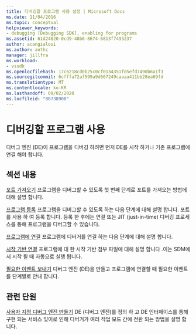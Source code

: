 ```yaml
---
title: 디버깅할 프로그램 사용 설정 | Microsoft Docs
ms.date: 11/04/2016
ms.topic: conceptual
helpviewer_keywords:
- debugging [Debugging SDK], enabling for programs
ms.assetid: 61d24820-0cd9-48b6-8674-6813f7493237
author: acangialosi
ms.author: anthc
manager: jillfra
ms.workload:
- vssdk
ms.openlocfilehash: 17c6218cd0b25c0cf0134351fd5efd7490b6a1f3
ms.sourcegitcommit: 6cfffa72af599a9d667249caaaa411bb28ea69fd
ms.translationtype: MT
ms.contentlocale: ko-KR
ms.lasthandoff: 09/02/2020
ms.locfileid: "80738900"
---
```

# <a name="enable-a-program-to-be-debugged"></a>디버깅할 프로그램 사용
디버그 엔진 (DE)이 프로그램을 디버깅 하려면 먼저 DE를 시작 하거나 기존 프로그램에 연결 해야 합니다.

## <a name="in-this-section"></a>섹션 내용
 [포트 가져오기](../../extensibility/debugger/getting-a-port.md) 프로그램을 디버그할 수 있도록 첫 번째 단계로 포트를 가져오는 방법에 대해 설명 합니다.

 [프로그램 등록](../../extensibility/debugger/registering-the-program.md) 프로그램을 디버그할 수 있도록 하는 다음 단계에 대해 설명 합니다. 포트를 사용 하 여 등록 합니다. 등록 한 후에는 연결 또는 JIT (just-in-time) 디버깅 프로세스를 통해 프로그램을 디버그할 수 있습니다.

 [프로그램에 연결](../../extensibility/debugger/attaching-to-the-program.md) 프로그램에 디버거를 연결 하는 다음 단계에 대해 설명 합니다.

 [시작 기반 연결](../../extensibility/debugger/launch-based-attachment.md) 프로그램에 대 한 시작 기반 첨부 파일에 대해 설명 합니다 .이는 SDM에서 시작 될 때 자동으로 실행 됩니다.

 [필요한 이벤트 보내기](../../extensibility/debugger/sending-the-required-events.md) 디버그 엔진 (DE)을 만들고 프로그램에 연결할 때 필요한 이벤트를 단계별로 안내 합니다.

## <a name="related-sections"></a>관련 단원
 [사용자 지정 디버그 엔진 만들기](../../extensibility/debugger/creating-a-custom-debug-engine.md) DE (디버그 엔진)를 정의 하 고 DE 인터페이스를 통해 구현 되는 서비스 및이로 인해 디버거가 여러 작업 모드 간에 전환 되는 방법을 설명 합니다.
